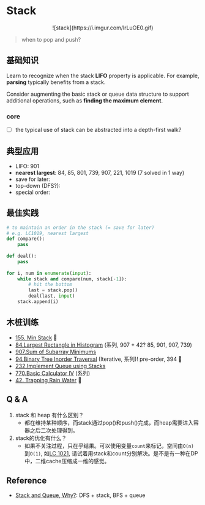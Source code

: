# Stack 
<center>
![stack](https://i.imgur.com/lrLuOE0.gif)
</center>

> when to pop and push?

## 基础知识

Learn to recognize when the stack **LIFO** property is applicable. For example, **parsing** typically benefits from a stack. 

Consider augmenting the basic stack or queue data structure to support additional operations, such as **finding the maximum element**. 

### core

- [ ] the typical use of stack can be abstracted into a depth-first walk?

## 典型应用


- LIFO: 901
- **nearest largest**: 84, 85, 801, 739, 907, 221, 1019 (7 solved in 1 way)
- save for later:
- top-down (DFS?): 
- special order: 

## 最佳实践

``` python 
# to maintain an order in the stack (= save for later)
# e.g. LC1019, nearest largest 
def compare():
	pass 
	
def deal():
	pass
	
for i, num in enumerate(input):
	while stack and compare(num, stack[-1]):
		# hit the bottom 
		last = stack.pop()
		deal(last, input)
	stack.append(i)
```

## 木桩训练

* [155. Min Stack](https://leetcode.com/problems/min-stack/) 🌟
* [84.Largest Rectangle in Histogram](https://leetcode.com/problems/largest-rectangle-in-histogram/) (系列, 907 + 42? 85, 901, 907, 739)
* [907.Sum of Subarray Minimums](https://leetcode.com/problems/sum-of-subarray-minimums/) 
* [94.Binary Tree Inorder Traversal](https://leetcode.com/problems/binary-tree-inorder-traversal/description/) (Iterative, 系列)!  pre-order, 394 🌟
* [232.Implement Queue using Stacks](https://leetcode.com/problems/implement-queue-using-stacks/)
* [770.Basic Calculator IV](https://leetcode.com/problems/basic-calculator-iv/) (系列)
* [42. Trapping Rain Water](https://leetcode.com/problems/trapping-rain-water/) 🌟


## Q & A

1. stack 和 heap 有什么区别？
	- 都在维持某种顺序，而stack通过pop()和push()完成，而heap需要进入容器之后二次处理得到。
2. stack的优化有什么？
	- 如果不关注过程，只在乎结果。可以使用变量`count`来标记，空间由`O(n)`到`O(1)`, 如[LC 1021](https://leetcode.com/problems/remove-outermost-parentheses/), 请试着用stack和count分别解决。是不是有一种在DP中，二维cache压缩成一维的感觉。

## Reference

- [Stack and Queue, Why?](https://stackoverflow.com/questions/2074970/stack-and-queue-why): DFS + stack, BFS + queue	